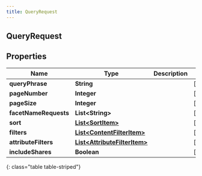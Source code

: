 ```yaml
---
title: QueryRequest
---
```


## QueryRequest

## Properties

| Name                  | Type                                                                               | Description | Notes      |
| --------------------- | ---------------------------------------------------------------------------------- | ----------- | ---------- |
| **queryPhrase**       | <!----><!---->**String**<!---->                                                    |             | [optional] |
| **pageNumber**        | <!----><!---->**Integer**<!---->                                                   |             | [optional] |
| **pageSize**          | <!----><!---->**Integer**<!---->                                                   |             | [optional] |
| **facetNameRequests** | <!----><!---->**List&lt;String&gt;**<!---->                                        |             | [optional] |
| **sort**              | <!----><!---->[**List&lt;SortItem&gt;**](SortItem.md)<!---->                       |             | [optional] |
| **filters**           | <!----><!---->[**List&lt;ContentFilterItem&gt;**](ContentFilterItem.md)<!---->     |             | [optional] |
| **attributeFilters**  | <!----><!---->[**List&lt;AttributeFilterItem&gt;**](AttributeFilterItem.md)<!----> |             | [optional] |
| **includeShares**     | <!----><!---->**Boolean**<!---->                                                   |             | [optional] |

{: class="table table-striped"}
